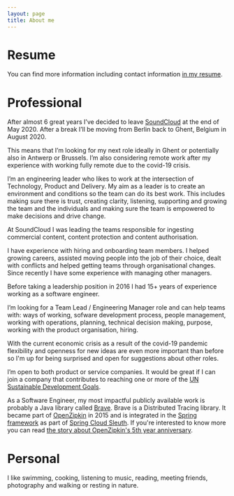 ```yaml
---
layout: page
title: About me
---
```



# Resume

You can find more information including contact information [in my resume](../doc/Kristof_Adriaenssens_Resume_public.pdf).

# Professional


After almost 6 great years I’ve decided to leave [SoundCloud](https://soundcloud.com) at the end of May 2020.
After a break I’ll be moving from Berlin back to Ghent, Belgium in August 2020.

This means that I’m looking for my next role ideally in Ghent or potentially also in Antwerp or Brussels.
I’m also considering remote work after my experience with working fully remote due to the covid-19 crisis.

I’m an engineering leader who likes to work at the intersection of Technology, Product and Delivery.
My aim as a leader is to create an environment and conditions so the team can do its best work.
This includes making sure there is trust, creating clarity, listening, supporting and growing the team and the individuals and making sure the team is empowered to make decisions and drive change.

At SoundCloud I was leading the teams responsible for ingesting commercial content, content protection and content authorisation.

I have experience with hiring and onboarding team members. I helped growing careers, assisted moving people into the job of their choice, dealt with conflicts and helped getting teams through organisational changes. Since recently I have some experience with managing other managers.

Before taking a leadership position in 2016 I had 15+ years of experience working as a software engineer.

I’m looking for a Team Lead / Engineering Manager role and can help teams with: ways of working, sofware development process, people management, working with operations, planning, technical decision making, purpose, working with the product organisation, hiring.  

With the current economic crisis as a result of the covid-19 pandemic flexibility and openness for new ideas are even more important than before so I'm up for being surprised and open for suggestions about other roles.

I’m open to both product or service companies. It would be great if I can join a company that contributes to reaching one or more of the [UN Sustainable Development Goals](https://www.globalgoals.org).

As a Software Engineer, my most impactful publicly available work is probably a Java library called [Brave][1].  Brave is a Distributed Tracing library. It became part of [OpenZipkin](../2015-07-17-brave-moved-to-openzipkin/) in 2015 and is integrated in the [Spring framework](https://spring.io) as part of [Spring Cloud Sleuth](https://cloud.spring.io/spring-cloud-sleuth/). If you're interested to know more you can read [the story about OpenZipkin's 5th year anniversary](https://github.com/openzipkin/openzipkin.github.io/wiki/OpenZipkin's-5-year-anniversary).


# Personal

I like swimming, cooking, listening to music, reading, meeting friends, photography and walking or resting in nature.



[1]: https://github.com/openzipkin/brave


